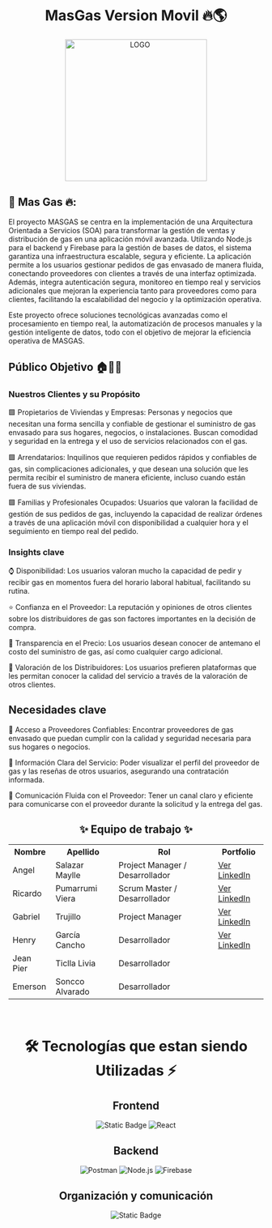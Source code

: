 <h1 align="center"> MasGas Version Movil 🔥🌎</h1>

<div align="center">
  <img src="[https://i.postimg.cc/52qWG8Lw/logo2.png](https://i.postimg.cc/6psGzxf8/Dermabot.jpg)" width="280" alt="LOGO">
</div>

## 📱 Mas Gas 🔥: 
El proyecto MASGAS se centra en la implementación de una Arquitectura Orientada a Servicios (SOA) para transformar la gestión de ventas y distribución de gas en una aplicación móvil avanzada. Utilizando Node.js para el backend y Firebase para la gestión de bases de datos, el sistema garantiza una infraestructura escalable, segura y eficiente. La aplicación permite a los usuarios gestionar pedidos de gas envasado de manera fluida, conectando proveedores con clientes a través de una interfaz optimizada. Además, integra autenticación segura, monitoreo en tiempo real y servicios adicionales que mejoran la experiencia tanto para proveedores como para clientes, facilitando la escalabilidad del negocio y la optimización operativa.

Este proyecto ofrece soluciones tecnológicas avanzadas como el procesamiento en tiempo real, la automatización de procesos manuales y la gestión inteligente de datos, todo con el objetivo de mejorar la eficiencia operativa de MASGAS.

## Público Objetivo 🏠🏢👫

### Nuestros Clientes y su Propósito

🟩 Propietarios de Viviendas y Empresas: Personas y negocios que necesitan una forma sencilla y confiable de gestionar el suministro de gas envasado para sus hogares, negocios, o instalaciones. Buscan comodidad y seguridad en la entrega y el uso de servicios relacionados con el gas.

🟩 Arrendatarios: Inquilinos que requieren pedidos rápidos y confiables de gas, sin complicaciones adicionales, y que desean una solución que les permita recibir el suministro de manera eficiente, incluso cuando están fuera de sus viviendas.

🟩 Familias y Profesionales Ocupados: Usuarios que valoran la facilidad de gestión de sus pedidos de gas, incluyendo la capacidad de realizar órdenes a través de una aplicación móvil con disponibilidad a cualquier hora y el seguimiento en tiempo real del pedido.

### Insights clave

⌚ Disponibilidad: Los usuarios valoran mucho la capacidad de pedir y recibir gas en momentos fuera del horario laboral habitual, facilitando su rutina.

⭐ Confianza en el Proveedor: La reputación y opiniones de otros clientes sobre los distribuidores de gas son factores importantes en la decisión de compra.

💸 Transparencia en el Precio: Los usuarios desean conocer de antemano el costo del suministro de gas, así como cualquier cargo adicional.

🔮 Valoración de los Distribuidores: Los usuarios prefieren plataformas que les permitan conocer la calidad del servicio a través de la valoración de otros clientes.

## Necesidades clave

🔹​ Acceso a Proveedores Confiables: Encontrar proveedores de gas envasado que puedan cumplir con la calidad y seguridad necesaria para sus hogares o negocios.

🔹​ Información Clara del Servicio: Poder visualizar el perfil del proveedor de gas y las reseñas de otros usuarios, asegurando una contratación informada.

🔹​ Comunicación Fluida con el Proveedor: Tener un canal claro y eficiente para comunicarse con el proveedor durante la solicitud y la entrega del gas.


<h2 align="center">✨ Equipo de trabajo ✨</h2>

<table align="center">
  <tr>
    <th>Nombre</th>
    <th>Apellido</th>
    <th>Rol</th>
    <th>Portfolio</th>
  </tr>
  <tr>
    <td>Angel</td>
    <td>Salazar Maylle</td>
    <td>Project Manager / Desarrollador </td>
    <td><a href="https://www.linkedin.com/in/angel-salazar-maylle-36236b198/" target="_blank">Ver LinkedIn</a></td>
  </tr>
  <tr>
    <td>Ricardo</td>
    <td>Pumarrumi Viera</td>
    <td>Scrum Master / Desarrollador</td>
    <td><a href="https://www.linkedin.com/in/ricardo-fernando-pumarrumi-viera-b89aa1288/" target="_blank">Ver LinkedIn</a></td>
  </tr>
  <tr>
    <td>Gabriel</td>
    <td>Trujillo</td>
    <td>Project Manager</td>
    <td><a href="https://www.linkedin.com/in/gabriel-trujillo-7989492a7/" target="_blank">Ver LinkedIn</a></td>
  </tr>
   <tr>
    <td>Henry</td>
    <td>García Cancho</td>
    <td>Desarrollador</td>
    <td><a href="https://www.linkedin.com/in/henry-garc%C3%ADa-cancho-3a4269235/" target="_blank">Ver LinkedIn</a></td>
  </tr>
  <tr>
    <td>Jean Pier</td>
    <td>Ticlla Livia</td>
    <td>Desarrollador</td>
  </tr>
  <tr>
    <td>Emerson</td>
    <td>Soncco Alvarado</td>
    <td>Desarrollador</td>
  </tr>
</table>
<br>


<div align='center'>
  <h1>🛠️ Tecnologías que estan siendo Utilizadas ⚡</h1>
</div>

<div align='center'>
  <h2>Frontend</h2>
  </div>

  <div align='center'>
    
![Static Badge](https://img.shields.io/badge/Figma-%23F24E1E?style=for-the-badge&logo=figma&logoColor=white)
![React](https://img.shields.io/static/v1?style=for-the-badge&message=React&color=222222&logo=React&logoColor=61DAFB&label=)

<!-- TECNOLOGÍAS POR VERIFICAR
![Vite](https://img.shields.io/badge/vite-%23646CFF.svg?style=for-the-badge&logo=vite&logoColor=white)
![AXIOS](https://img.shields.io/badge/AXIOS-%235A29E4?style=for-the-badge&logo=axios)
![Vercel](https://img.shields.io/static/v1?style=for-the-badge&message=Vercel&color=000000&logo=Vercel&logoColor=FFFFFF&label=)
 -->

  </div>

<div align='center'>
  <h2>Backend</h2>
  </div>
  
  <div align='center'>
    

![Postman](https://img.shields.io/badge/Postman-FF6C37?style=for-the-badge&logo=postman&logoColor=white)
![Node.js](https://img.shields.io/badge/Node.js-339933?style=for-the-badge&logo=node.js&logoColor=white)
![Firebase](https://img.shields.io/badge/Firebase-FFCA28?style=for-the-badge&logo=firebase&logoColor=black)


<!-- TECNOLOGÍAS POR VERIFICAR
![JWT](https://img.shields.io/badge/JWT-black?style=for-the-badge&logo=JSON%20web%20tokens)
![Hibernate](https://img.shields.io/badge/Hibernate-59666C?style=for-the-badge&logo=Hibernate&logoColor=white)
 -->
  </div>

<div align='center'>
  <h2>Organización y comunicación</h2>
  </div>
  
  <div align="center">
  
![Static Badge](https://img.shields.io/badge/WhatsApp-25D366?style=for-the-badge&logo=whatsapp&logoColor=white)
  </div>
<br>
